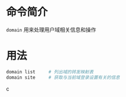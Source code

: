 命令简介
======= 

`domain` 用来处理用户域相关信息和操作
    

用法
=======

```bash
domain list     # 列出域的转发映射表
domain site     # 获取与当前域登录设置有关的信息
```
c